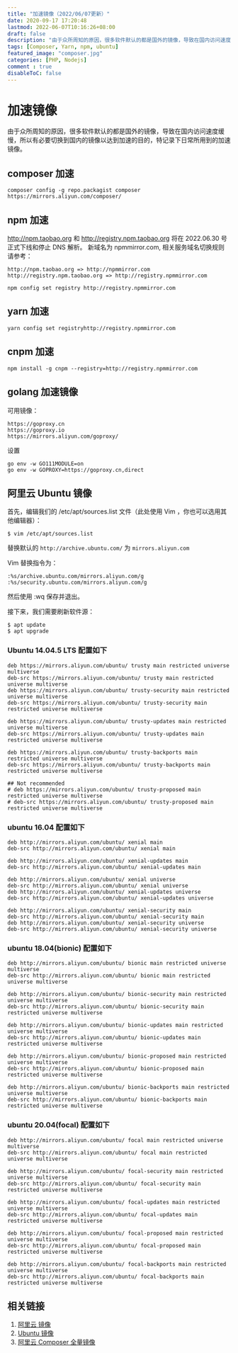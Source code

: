 ```yaml
---
title: "加速镜像（2022/06/07更新）"
date: 2020-09-17 17:20:48
lastmod: 2022-06-07T10:16:26+08:00
draft: false
description: "由于众所周知的原因，很多软件默认的都是国外的镜像，导致在国内访问速度缓慢，所以有必要切换到国内的镜像以达到加速的目的，特记录下日常所用到的加速镜像。"
tags: [Composer, Yarn, npm, ubuntu]
featured_image: "composer.jpg"
categories: [PHP, Nodejs]
comment : true
disableToC: false
---
```


# 加速镜像

由于众所周知的原因，很多软件默认的都是国外的镜像，导致在国内访问速度缓慢，所以有必要切换到国内的镜像以达到加速的目的，特记录下日常所用到的加速镜像。

## composer 加速
```composer
composer config -g repo.packagist composer https://mirrors.aliyun.com/composer/
```

## npm 加速

http://npm.taobao.org 和 http://registry.npm.taobao.org 将在 2022.06.30 号正式下线和停止 DNS 解析。
新域名为 npmmirror.com, 相关服务域名切换规则请参考：
```
http://npm.taobao.org => http://npmmirror.com
http://registry.npm.taobao.org => http://registry.npmmirror.com
```

```npm
npm config set registry http://registry.npmmirror.com
```

## yarn 加速
```yarn
yarn config set registryhttp://registry.npmmirror.com
```

## cnpm 加速
```cnpm
npm install -g cnpm --registry=http://registry.npmmirror.com
```

## golang 加速镜像
可用镜像：
```
https://goproxy.cn
https://goproxy.io
https://mirrors.aliyun.com/goproxy/
```
设置

```
go env -w GO111MODULE=on
go env -w GOPROXY=https://goproxy.cn,direct
```

## 阿里云 Ubuntu 镜像
首先，编辑我们的 /etc/apt/sources.list 文件（此处使用 Vim ，你也可以选用其他编辑器）：
```
$ vim /etc/apt/sources.list
```
替换默认的 `http://archive.ubuntu.com/` 为 `mirrors.aliyun.com`

Vim 替换指令为：
```
:%s/archive.ubuntu.com/mirrors.aliyun.com/g
:%s/security.ubuntu.com/mirrors.aliyun.com/g
```
然后使用 :wq 保存并退出。

接下来，我们需要刷新软件源：
```
$ apt update
$ apt upgrade
```
### Ubuntu 14.04.5 LTS 配置如下
```
deb https://mirrors.aliyun.com/ubuntu/ trusty main restricted universe multiverse
deb-src https://mirrors.aliyun.com/ubuntu/ trusty main restricted universe multiverse
deb https://mirrors.aliyun.com/ubuntu/ trusty-security main restricted universe multiverse
deb-src https://mirrors.aliyun.com/ubuntu/ trusty-security main restricted universe multiverse

deb https://mirrors.aliyun.com/ubuntu/ trusty-updates main restricted universe multiverse
deb-src https://mirrors.aliyun.com/ubuntu/ trusty-updates main restricted universe multiverse

deb https://mirrors.aliyun.com/ubuntu/ trusty-backports main restricted universe multiverse
deb-src https://mirrors.aliyun.com/ubuntu/ trusty-backports main restricted universe multiverse

## Not recommended
# deb https://mirrors.aliyun.com/ubuntu/ trusty-proposed main restricted universe multiverse
# deb-src https://mirrors.aliyun.com/ubuntu/ trusty-proposed main restricted universe multiverse
```

### ubuntu 16.04 配置如下
```
deb http://mirrors.aliyun.com/ubuntu/ xenial main
deb-src http://mirrors.aliyun.com/ubuntu/ xenial main

deb http://mirrors.aliyun.com/ubuntu/ xenial-updates main
deb-src http://mirrors.aliyun.com/ubuntu/ xenial-updates main

deb http://mirrors.aliyun.com/ubuntu/ xenial universe
deb-src http://mirrors.aliyun.com/ubuntu/ xenial universe
deb http://mirrors.aliyun.com/ubuntu/ xenial-updates universe
deb-src http://mirrors.aliyun.com/ubuntu/ xenial-updates universe

deb http://mirrors.aliyun.com/ubuntu/ xenial-security main
deb-src http://mirrors.aliyun.com/ubuntu/ xenial-security main
deb http://mirrors.aliyun.com/ubuntu/ xenial-security universe
deb-src http://mirrors.aliyun.com/ubuntu/ xenial-security universe

```
### ubuntu 18.04(bionic) 配置如下
```
deb http://mirrors.aliyun.com/ubuntu/ bionic main restricted universe multiverse
deb-src http://mirrors.aliyun.com/ubuntu/ bionic main restricted universe multiverse

deb http://mirrors.aliyun.com/ubuntu/ bionic-security main restricted universe multiverse
deb-src http://mirrors.aliyun.com/ubuntu/ bionic-security main restricted universe multiverse

deb http://mirrors.aliyun.com/ubuntu/ bionic-updates main restricted universe multiverse
deb-src http://mirrors.aliyun.com/ubuntu/ bionic-updates main restricted universe multiverse

deb http://mirrors.aliyun.com/ubuntu/ bionic-proposed main restricted universe multiverse
deb-src http://mirrors.aliyun.com/ubuntu/ bionic-proposed main restricted universe multiverse

deb http://mirrors.aliyun.com/ubuntu/ bionic-backports main restricted universe multiverse
deb-src http://mirrors.aliyun.com/ubuntu/ bionic-backports main restricted universe multiverse

```
### ubuntu 20.04(focal) 配置如下
```
deb http://mirrors.aliyun.com/ubuntu/ focal main restricted universe multiverse
deb-src http://mirrors.aliyun.com/ubuntu/ focal main restricted universe multiverse

deb http://mirrors.aliyun.com/ubuntu/ focal-security main restricted universe multiverse
deb-src http://mirrors.aliyun.com/ubuntu/ focal-security main restricted universe multiverse

deb http://mirrors.aliyun.com/ubuntu/ focal-updates main restricted universe multiverse
deb-src http://mirrors.aliyun.com/ubuntu/ focal-updates main restricted universe multiverse

deb http://mirrors.aliyun.com/ubuntu/ focal-proposed main restricted universe multiverse
deb-src http://mirrors.aliyun.com/ubuntu/ focal-proposed main restricted universe multiverse

deb http://mirrors.aliyun.com/ubuntu/ focal-backports main restricted universe multiverse
deb-src http://mirrors.aliyun.com/ubuntu/ focal-backports main restricted universe multiverse

```

## 相关链接
1. [阿里云 镜像](https://developer.aliyun.com/mirror/?spm=a2c6h.265751.J_5404914170.29.728e759bS5Tzwy)
2. [Ubuntu 镜像](https://developer.aliyun.com/mirror/ubuntu)
3. [阿里云 Composer 全量镜像](https://developer.aliyun.com/composer)



